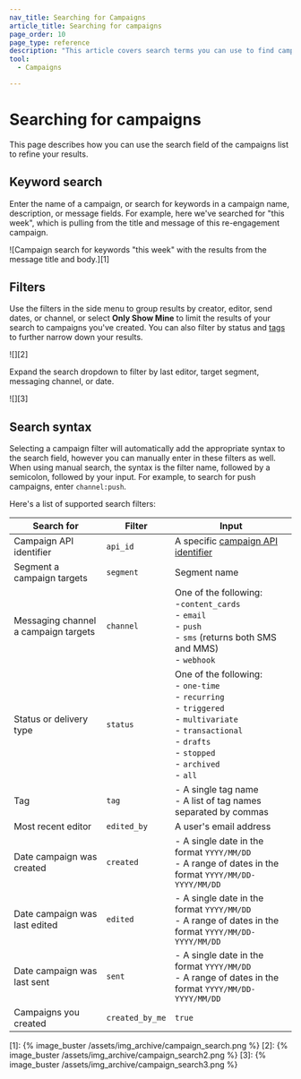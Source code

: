 ```yaml
---
nav_title: Searching for Campaigns
article_title: Searching for campaigns
page_order: 10
page_type: reference
description: "This article covers search terms you can use to find campaigns."
tool:
  - Campaigns

---
```


# Searching for campaigns

This page describes how you can use the search field of the campaigns list to refine your results.

## Keyword search

Enter the name of a campaign, or search for keywords in a campaign name, description, or message fields. For example, here we've searched for "this week", which is pulling from the title and message of this re-engagement campaign.

![Campaign search for keywords "this week" with the results from the message title and body.][1]

## Filters

Use the filters in the side menu to group results by creator, editor, send dates, or channel, or select **Only Show Mine** to limit the results of your search to campaigns you've created. You can also filter by status and [tags]({{site.baseurl}}/user_guide/administrative/app_settings/manage_app_group/tags/) to further narrow down your results.

![][2]

Expand the search dropdown to filter by last editor, target segment, messaging channel, or date.

![][3]

## Search syntax

Selecting a campaign filter will automatically add the appropriate syntax to the search field, however you can manually enter in these filters as well. When using manual search, the syntax is the filter name, followed by a semicolon, followed by your input. For example, to search for push campaigns, enter `channel:push`.

Here's a list of supported search filters:

| Search for | Filter | Input |
| --- | --- | --- |
| Campaign API identifier | `api_id` | A specific [campaign API identifier]({{site.baseurl}}/api/identifier_types#api-identifier-types) |
| Segment a campaign targets | `segment` | Segment name |
| Messaging channel a campaign targets | `channel` | One of the following: <br>-`content_cards` <br>- `email`<br>- `push`<br>- `sms` (returns both SMS and MMS)<br>- `webhook`
| Status or delivery type | `status` | One of the following: <br>- `one-time` <br>- `recurring` <br>- `triggered` <br>- `multivariate` <br>- `transactional` <br> - `drafts` <br> - `stopped` <br> - `archived` <br> - `all` |
| Tag | `tag` | - A single tag name <br>- A list of tag names separated by commas |
| Most recent editor | `edited_by` | A user's email address |
| Date campaign was created | `created` | - A single date in the format `YYYY/MM/DD`<br> - A range of dates in the format `YYYY/MM/DD-YYYY/MM/DD` |
| Date campaign was last edited | `edited` | - A single date in the format `YYYY/MM/DD`<br> - A range of dates in the format `YYYY/MM/DD-YYYY/MM/DD` |
| Date campaign was last sent | `sent` | - A single date in the format `YYYY/MM/DD`<br> - A range of dates in the format `YYYY/MM/DD-YYYY/MM/DD` |
| Campaigns you created | `created_by_me` | `true` |


[1]: {% image_buster /assets/img_archive/campaign_search.png %}
[2]: {% image_buster /assets/img_archive/campaign_search2.png %}
[3]: {% image_buster /assets/img_archive/campaign_search3.png %}